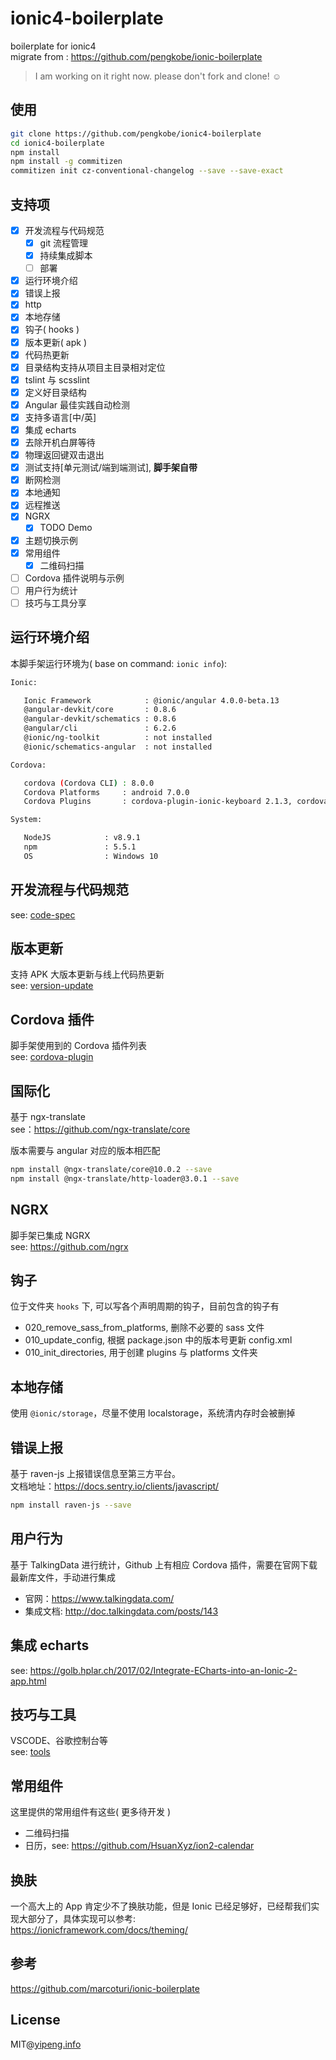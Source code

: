 # ionic4-boilerplate

boilerplate for ionic4  
migrate from : https://github.com/pengkobe/ionic-boilerplate

> I am working on it right now. please don't fork and clone! ☺

## 使用

```bash
git clone https://github.com/pengkobe/ionic4-boilerplate
cd ionic4-boilerplate
npm install
npm install -g commitizen
commitizen init cz-conventional-changelog --save --save-exact
```

## 支持项

- [x] 开发流程与代码规范
  - [x] git 流程管理
  - [x] 持续集成脚本
  - [ ] 部署
- [x] 运行环境介绍
- [x] 错误上报
- [x] http
- [x] 本地存储
- [x] 钩子( hooks )
- [x] 版本更新( apk )
- [x] 代码热更新
- [x] 目录结构支持从项目主目录相对定位
- [x] tslint 与 scsslint
- [x] 定义好目录结构
- [x] Angular 最佳实践自动检测
- [x] 支持多语言[中/英]
- [x] 集成 echarts
- [x] 去除开机白屏等待
- [x] 物理返回键双击退出
- [x] 测试支持[单元测试/端到端测试], **脚手架自带**
- [x] 断网检测
- [x] 本地通知
- [x] 远程推送
- [x] NGRX
  - [x] TODO Demo
- [x] 主题切换示例
- [x] 常用组件
  - [x] 二维码扫描
- [ ] Cordova 插件说明与示例
- [ ] 用户行为统计
- [ ] 技巧与工具分享

## 运行环境介绍

本脚手架运行环境为( base on command: `ionic info`):

```bash
Ionic:

   Ionic Framework            : @ionic/angular 4.0.0-beta.13
   @angular-devkit/core       : 0.8.6
   @angular-devkit/schematics : 0.8.6
   @angular/cli               : 6.2.6
   @ionic/ng-toolkit          : not installed
   @ionic/schematics-angular  : not installed

Cordova:

   cordova (Cordova CLI) : 8.0.0
   Cordova Platforms     : android 7.0.0
   Cordova Plugins       : cordova-plugin-ionic-keyboard 2.1.3, cordova-plugin-ionic-webview 2.2.0, (and 4 other plugins)

System:

   NodeJS            : v8.9.1
   npm               : 5.5.1
   OS                : Windows 10
```

## 开发流程与代码规范

see: [code-spec](./doc/code-spec.md)

## 版本更新

支持 APK 大版本更新与线上代码热更新  
see: [version-update](./doc/version-update.md)

## Cordova 插件

脚手架使用到的 Cordova 插件列表  
see: [cordova-plugin](./doc/cordova-plugin.md)

## 国际化

基于 ngx-translate  
see：https://github.com/ngx-translate/core

版本需要与 angular 对应的版本相匹配

```bash
npm install @ngx-translate/core@10.0.2 --save
npm install @ngx-translate/http-loader@3.0.1 --save
```

## NGRX

脚手架已集成 NGRX  
see: https://github.com/ngrx

## 钩子

位于文件夹 `hooks` 下, 可以写各个声明周期的钩子，目前包含的钩子有

- 020_remove_sass_from_platforms, 删除不必要的 sass 文件
- 010_update_config, 根据 package.json 中的版本号更新 config.xml
- 010_init_directories, 用于创建 plugins 与 platforms 文件夹

## 本地存储

使用 `@ionic/storage`，尽量不使用 localstorage，系统清内存时会被删掉

## 错误上报

基于 raven-js 上报错误信息至第三方平台。  
文档地址：https://docs.sentry.io/clients/javascript/

```bash
npm install raven-js --save
```

## 用户行为

基于 TalkingData 进行统计，Github 上有相应 Cordova 插件，需要在官网下载最新库文件，手动进行集成

- 官网：https://www.talkingdata.com/
- 集成文档: http://doc.talkingdata.com/posts/143

## 集成 echarts

see: https://golb.hplar.ch/2017/02/Integrate-ECharts-into-an-Ionic-2-app.html

## 技巧与工具

VSCODE、谷歌控制台等  
see: [tools](./doc/tools.md)

## 常用组件

这里提供的常用组件有这些( 更多待开发 )

- 二维码扫描
- 日历，see: https://github.com/HsuanXyz/ion2-calendar

## 换肤

一个高大上的 App 肯定少不了换肤功能，但是 Ionic 已经足够好，已经帮我们实现大部分了，具体实现可以参考:  
https://ionicframework.com/docs/theming/

## 参考

https://github.com/marcoturi/ionic-boilerplate

## License

MIT@[yipeng.info](https://yipeng.info)

